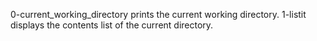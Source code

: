 0-current_working_directory prints the current working directory.
1-listit displays the contents list of the current directory.
